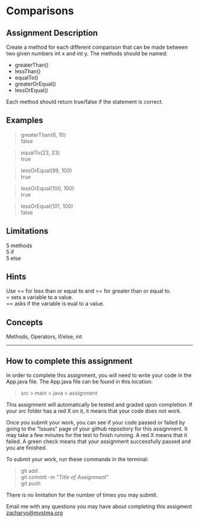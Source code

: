 # **Comparisons**  

## **Assignment Description**  
Create a method for each different comparison that can be made between two given numbers int x and int y. The methods should be named:  
- greaterThan()  
- lessThan()  
- equalTo()  
- greaterOrEqual()  
- lessOrEqual()  

Each method should return true/false if the statement is correct.

## **Examples**  
>greaterThan(6, 10)  
false  

>equalTo(23, 23)  
true  

>lessOrEqual(99, 100)  
true  

>lessOrEqual(100, 100)  
true  

>lessOrEqual(101, 100)  
false  


## **Limitations** 
5 methods  
5 if  
5 else  

## **Hints**  
Use <= for less than or equal to and >= for greater than or equal to.  
= sets a variable to a value.  
== asks if the variable is eual to a value.

## **Concepts**  
Methods, Operators, if/else, int

---

## **How to complete this assignment**
In order to complete this assignment, you will need to write your code in the App.java file. The App.java file can be found in this location:  
>src > main > java > assignment  

This assignment will automatically be tested and graded upon completion. If your src folder has a red X on it, it means that your code does not work.  

Once you submit your work, you can see if your code passed or failed by going to the "Issues" page of your github repository for this assignment. It may take a few minutes for the test to finish running. A red X means that it failed. A green check means that your assignment successfully passed and you are finished.

To submit your work, run these commands in the terminal: 
>git add .  
git commit -m "*Title of Assignment*"  
git push  

There is no limitation for the number of times you may submit.

Email me with any questions you may have about completing this assigment  
zacharyo@mystma.org
